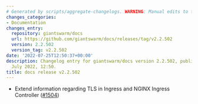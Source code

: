 ```yaml
---
# Generated by scripts/aggregate-changelogs. WARNING: Manual edits to this files will be overwritten.
changes_categories:
- Documentation
changes_entry:
  repository: giantswarm/docs
  url: https://github.com/giantswarm/docs/releases/tag/v2.2.502
  version: 2.2.502
  version_tag: v2.2.502
date: '2022-07-25T12:50:37+00:00'
description: Changelog entry for giantswarm/docs version 2.2.502, published on 25
  July 2022, 12:50.
title: docs release v2.2.502
---
```


- Extend information regarding TLS in Ingress and NGINX Ingress Controller ([#1504](https://github.com/giantswarm/docs/pull/1504))
